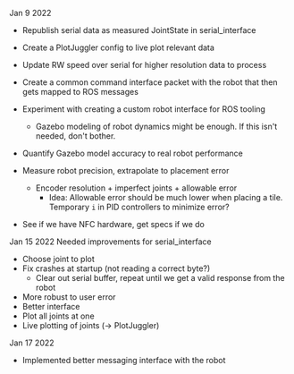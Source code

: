 Jan 9 2022
- Republish serial data as measured JointState in serial_interface
- Create a PlotJuggler config to live plot relevant data
- Update RW speed over serial for higher resolution data to process
- Create a common command interface packet with the robot that then gets mapped to ROS messages
- Experiment with creating a custom robot interface for ROS tooling
    - Gazebo modeling of robot dynamics might be enough. If this isn't needed, don't bother.
- Quantify Gazebo model accuracy to real robot performance

- Measure robot precision, extrapolate to placement error
    - Encoder resolution + imperfect joints + allowable error
        - Idea: Allowable error should be much lower when placing a tile. Temporary `i` in PID controllers to minimize error?

- See if we have NFC hardware, get specs if we do

Jan 15 2022
Needed improvements for serial_interface
- Choose joint to plot
- Fix crashes at startup (not reading a correct byte?)
    - Clear out serial buffer, repeat until we get a valid response from the robot
- More robust to user error
- Better interface
- Plot all joints at one
- Live plotting of joints (-> PlotJuggler)

Jan 17 2022
- Implemented better messaging interface with the robot